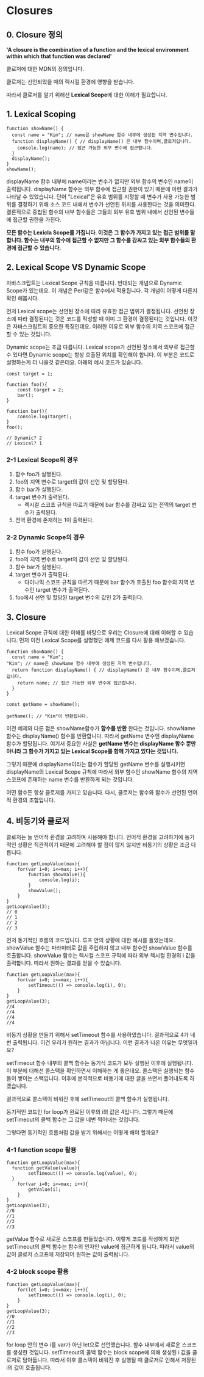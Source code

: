 # Closures

## 0. Closure 정의

**'A closure is the combination of a function and the lexical environment within which that function was declared'**

클로저에 대한 MDN의 정의입니다. 

클로저는 선언되었을 때의 렉시컬 환경에 영향을 받습니다. 

따라서 클로저를 알기 위해선 **Lexical Scope**에 대한 이해가 필요합니다.

## 1. Lexical Scoping

    function showName() {
      const name = "Kim"; // name은 showName 함수 내부에 생성된 지역 변수입니다.
      function displayName() { // displayName() 은 내부 함수이며,클로저입니다.
        console.log(name); // 접근 가능한 외부 변수에 접근합니다.
      }
      displayName();
    }
    showName();

displayName 함수 내부에 name이라는 변수가 없지만 외부 함수의 변수인 name이 출력됩니다. displayName 함수는 외부 함수에 접근할 권한이 있기 때문에 이런 결과가 나타날 수 있었습니다. 단어 "Lexical"은 유효 범위를 지정할 때 변수가 사용 가능한 범위를 결정하기 위해 소스 코드 내에서 변수가 선언된 위치를 사용한다는 것을 의미한다. 결론적으로 중첩된 함수의 내부 함수들은 그들의 외부 유효 범위 내에서 선언된 변수들에 접근할 권한을 가진다.

**모든 함수는 Lexicla Scope를 가집니다. 이것은 그 함수가 가지고 있는 접근 범위를 말합니다. 함수는 내부의 함수에 접근할 수 없지만 그 함수를 감싸고 있는 외부 함수들의 환경에 접근할 수 있습니다.**

## 2. Lexical Scope VS Dynamic Scope

자바스크립트는 Lexical Scope 규칙을 따릅니다. 반대되는 개념으로 Dynamic Scope가 있는데요. 이 개념은 Perl같은 함수에서 적용됩니다. 각 개념이 어떻게 다른지 확인 해봅시다.

먼저 Lexical scope는 선언된 장소에 따라 유효한 접근 범위가 결정됩니다. 선언된 장소에 따라 결정된다는 것은 코드를 작성할 때 이미 그 환경이 결정된다는 것입니다. 이것은 자바스크립트의 중요한 특징인데요. 이러한 이유로 외부 함수의 지역 스코프에 접근할 수 있는 것입니다.

Dynamic scope는 조금 다릅니다. Lexical scope가 선언된 장소에서 외부로 접근할 수 있다면 Dynamic scope는 항상 호출된 위치를 확인해야 합니다. 이 부분은 코드로 설명하는게 더 나을것 같은데요. 아래의 예시 코드가 있습니다.

    const target = 1;
    
    function foo(){
    	const target = 2;
    	bar();
    }
    
    function bar(){
    	console.log(target);
    }
    foo();
    
    // Dynamic? 2
    // Lexical? 1

### 2-1 Lexical Scope의 경우

1. 함수 foo가 실행된다. 
2. foo의 지역 변수로 target의 값이 선언 및 할당된다.  
3. 함수 bar가 실행된다.
4. target 변수가 출력된다.
    - 렉시컬 스코프 규칙을 따르기 때문에 bar 함수를 감싸고 있는 전역의 target 변수가 출력된다.
5. 전역 환경에 존재하는 1이 출력된다.

### 2-2 Dynamic Scope의 경우

1. 함수 foo가 실행된다. 
2. foo의 지역 변수로 target의 값이 선언 및 할당된다.  
3. 함수 bar가 실행된다.
4. target 변수가 출력된다.
    - 다이나믹 스코프 규칙을 따르기 때문에 bar 함수가 호출된 foo 함수의 지역 변수인 target 변수가 출력된다.
5. foo에서 선언 및 할당된 target 변수의 값인 2가 출력된다.

## 3. Closure

Lexical Scope 규칙에 대한 이해를 바탕으로 우리는 Closure에 대해 이해할 수 있습니다. 먼저 이전 Lexical Scope를 설명했던 예제 코드를 다시 활용 해보겠습니다.

    function showName() {
      const name = "Kim";
    "Kim"; // name은 showName 함수 내부에 생성된 지역 변수입니다.
      return function displayName() { // displayName() 은 내부 함수이며,클로저입니다.
        return name; // 접근 가능한 외부 변수에 접근합니다.
      }
    }
    
    const getName = showName();
    
    getName(); // "Kim"이 반환됩니다.
    

이전 예제와 다른 점은 showName함수가 **함수를 반환** 한다는 것입니다. showName 함수는 displayName() 함수를 반환합니다. 따라서 getName 변수엔 displayName 함수가 할당됩니다. 여기서 중요한 사실은 **getName 변수는 displayName 함수 뿐만 아니라 그 함수가 가지고 있는 Lexical Scope를 함께 가지고 있다는 것입니다.** 

그렇기 때문에 displayName이라는 함수가 할당된 getName 변수를 실행시키면 displayName의 Lexical Scope 규칙에 따라서 외부 함수인 showName 함수의 지역 스코프에 존재하는 name 변수를 반환하게 되는 것입니다. 

어떤 함수든 항상 클로저를 가지고 있습니다. 다시, 클로저는 함수와 함수가 선언된 언어적 환경의 조합입니다.

## 4. 비동기와 클로저

클로저는 늘 언어적 환경을 고려하며 사용해야 합니다. 언어적 환경을 고려하기에 동기적인 상황은 직관적이기 때문에 고려해야 할 점이 많지 않지만 비동기의 상황은 조금 다릅니다. 

    function getLoopValue(max){
    	for(var i=0; i<=max; i++){
    		function showValue(){
    			console.log(i);
    		}
    		showValue();
    	}
    }
    getLoopValue(3);
    // 0
    // 1
    // 2
    // 3

먼저 동기적인 흐름의 코드입니다. 루프 안의 상황에 대한 예시를 들었는데요. showValue 함수는 파라미터로 값을 주입하지 않고 내부 함수인 showValue 함수를 호출합니다. showValue 함수는 렉시컬 스코프 규칙에 따라 외부 렉시컬 환경의 i 값을 출력합니다. 따라서 원하는 결과를 얻을 수 있습니다. 

    function getLoopValue(max){
    	for(var i=0; i<=max; i++){
    		setTimeout(() => console.log(i), 0);
    	}
    }
    getLoopValue(3);
    //4
    //4
    //4
    //4

비동기 상황을 만들기 위해서 setTimeout 함수를 사용하였습니다. 결과적으로 4가 네 번 출력됩니다. 이건 우리가 원하는 결과가 아닙니다. 이런 결과가 나온 이유는 무엇일까요?

setTimeout 함수 내부의 콜백 함수는 동기식 코드가 모두 실행된 이후에 실행됩니다. 이 부분에 대해선 콜스택을 확인하면서 이해하는 게 좋은데요. 콜스택은 실행되는 함수들이 쌓이는 스택입니다. 이후에 본격적으로 비동기에 대한 글을 쓰면서 풀어내도록 하겠습니다. 

결과적으로 콜스택이 비워진 후에 setTimeout의 콜백 함수가 실행됩니다. 

동기적인 코드인 for loop가 완료된 이후의 i의 값은 4입니다. 그렇기 때문에 setTimeout의 콜백 함수는 그 값을 네번 찍어내는 것입니다. 

그렇다면 동기적인 흐름처럼 값을 받기 위해서는 어떻게 해야 할까요?

### 4-1 function scope 활용

    function getLoopValue(max){
      function getValue(value){
    		setTimeout(() => console.log(value), 0);
      }
    	for(var i=0; i<=max; i++){
    		getValue(i);
    	}
    }
    getLoopValue(3);
    //0
    //1
    //2
    //3

getValue 함수로 새로운 스코프를 만들었습니다. 이렇게 코드를 작성하게 되면 setTimeout의 콜백 함수는 함수의 인자인 value에 접근하게 됩니다. 따라서 value의 값이 클로저 스코프에 저장되어 원하는 값이 출력됩니다. 

### 4-2 block scope 활용

    function getLoopValue(max){
    	for(let i=0; i<=max; i++){
    		setTimeout(() => console.log(i), 0);
    	}
    }
    getLoopValue(3);
    //0
    //1
    //2
    //3

for loop 안의 변수 i를 var가 아닌 let으로 선언했습니다. 함수 내부에서 새로운 스코프를 생성한 것입니다. setTimeout의 콜백 함수는 block scope에 의해 생성된 i 값을 클로저로 담아둡니다. 따라서 이후 콜스택이 비워진 후 실행될 때 클로저로 인해서 저장된 i의 값이 호출됩니다.
